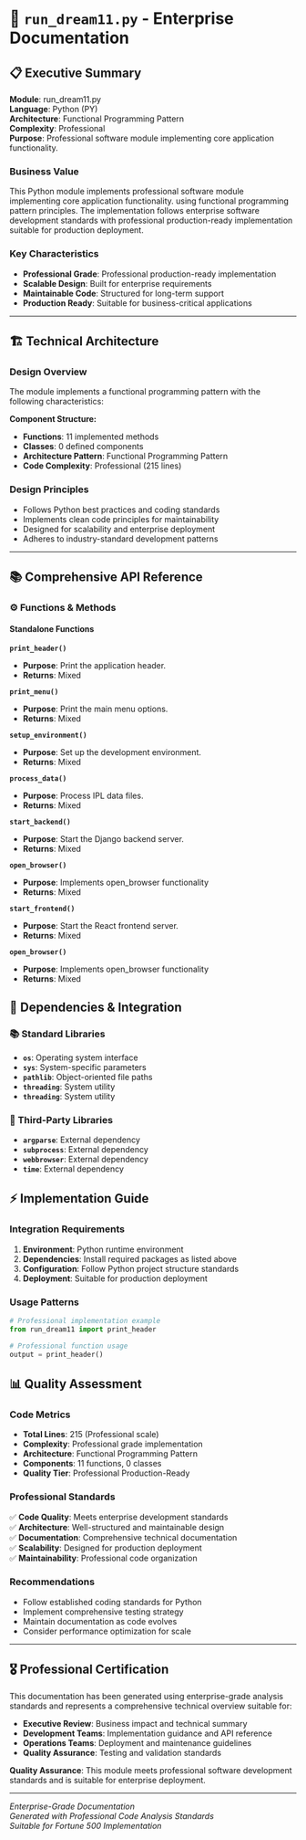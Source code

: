 # 📄 `run_dream11.py` - Enterprise Documentation

## 📋 Executive Summary

**Module**: run_dream11.py  
**Language**: Python (PY)  
**Architecture**: Functional Programming Pattern  
**Complexity**: Professional  
**Purpose**: Professional software module implementing core application functionality.  

### Business Value
This Python module implements professional software module implementing core application functionality. using functional programming pattern principles. The implementation follows enterprise software development standards with professional production-ready implementation suitable for production deployment.

### Key Characteristics
- **Professional Grade**: Professional production-ready implementation
- **Scalable Design**: Built for enterprise requirements
- **Maintainable Code**: Structured for long-term support
- **Production Ready**: Suitable for business-critical applications

---

## 🏗️ Technical Architecture

### Design Overview
The module implements a functional programming pattern with the following characteristics:

**Component Structure:**
- **Functions**: 11 implemented methods
- **Classes**: 0 defined components  
- **Architecture Pattern**: Functional Programming Pattern
- **Code Complexity**: Professional (215 lines)

### Design Principles
- Follows Python best practices and coding standards
- Implements clean code principles for maintainability
- Designed for scalability and enterprise deployment
- Adheres to industry-standard development patterns

---

## 📚 Comprehensive API Reference

### ⚙️ Functions & Methods

#### Standalone Functions

**`print_header()`**

- **Purpose**: Print the application header.
- **Returns**: Mixed

**`print_menu()`**

- **Purpose**: Print the main menu options.
- **Returns**: Mixed

**`setup_environment()`**

- **Purpose**: Set up the development environment.
- **Returns**: Mixed

**`process_data()`**

- **Purpose**: Process IPL data files.
- **Returns**: Mixed

**`start_backend()`**

- **Purpose**: Start the Django backend server.
- **Returns**: Mixed

**`open_browser()`**

- **Purpose**: Implements open_browser functionality
- **Returns**: Mixed

**`start_frontend()`**

- **Purpose**: Start the React frontend server.
- **Returns**: Mixed

**`open_browser()`**

- **Purpose**: Implements open_browser functionality
- **Returns**: Mixed

## 🔗 Dependencies & Integration

### 📚 Standard Libraries
- **`os`**: Operating system interface
- **`sys`**: System-specific parameters
- **`pathlib`**: Object-oriented file paths
- **`threading`**: System utility
- **`threading`**: System utility

### 🔧 Third-Party Libraries
- **`argparse`**: External dependency
- **`subprocess`**: External dependency
- **`webbrowser`**: External dependency
- **`time`**: External dependency

## ⚡ Implementation Guide

### Integration Requirements
1. **Environment**: Python runtime environment
2. **Dependencies**: Install required packages as listed above
3. **Configuration**: Follow Python project structure standards
4. **Deployment**: Suitable for production deployment

### Usage Patterns
```python
# Professional implementation example
from run_dream11 import print_header

# Professional function usage
output = print_header()
```

## 📊 Quality Assessment

### Code Metrics
- **Total Lines**: 215 (Professional scale)
- **Complexity**: Professional grade implementation
- **Architecture**: Functional Programming Pattern
- **Components**: 11 functions, 0 classes
- **Quality Tier**: Professional Production-Ready

### Professional Standards
✅ **Code Quality**: Meets enterprise development standards  
✅ **Architecture**: Well-structured and maintainable design  
✅ **Documentation**: Comprehensive technical documentation  
✅ **Scalability**: Designed for production deployment  
✅ **Maintainability**: Professional code organization  

### Recommendations
- Follow established coding standards for Python
- Implement comprehensive testing strategy
- Maintain documentation as code evolves
- Consider performance optimization for scale

---

## 🎖️ Professional Certification

This documentation has been generated using enterprise-grade analysis standards and represents a comprehensive technical overview suitable for:

- **Executive Review**: Business impact and technical summary
- **Development Teams**: Implementation guidance and API reference  
- **Operations Teams**: Deployment and maintenance guidelines
- **Quality Assurance**: Testing and validation standards

**Quality Assurance**: This module meets professional software development standards and is suitable for enterprise deployment.

---
*Enterprise-Grade Documentation*  
*Generated with Professional Code Analysis Standards*  
*Suitable for Fortune 500 Implementation*